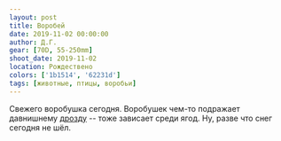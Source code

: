 ```yaml
---
layout: post
title: Воробей
date: 2019-11-02 00:00:00
author: Д.Г.
gear: [70D, 55-250mm]
shoot_date: 2019-11-02
location: Рождествено
colors: ['1b1514', '62231d']
tags: [животные, птицы, воробьи]
---
```

Свежего воробушка сегодня. Воробушек чем-то подражает давнишнему [дрозду](https://www.dxfoto.ru/2015/09/28.html) -- тоже зависает среди ягод. Ну, разве что снег сегодня не шёл.
